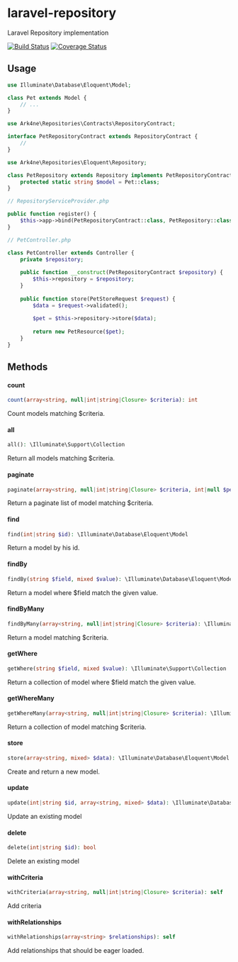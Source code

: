 # laravel-repository
Laravel Repository implementation

[![Build Status](https://travis-ci.com/Ark4ne/laravel-repository.svg?branch=master)](https://travis-ci.com/Ark4ne/laravel-repository)
[![Coverage Status](https://coveralls.io/repos/github/Ark4ne/laravel-repository/badge.svg)](https://coveralls.io/github/Ark4ne/laravel-repository)

## Usage

```php
use Illuminate\Database\Eloquent\Model;

class Pet extends Model {
    // ...
}
```

```php
use Ark4ne\Repositories\Contracts\RepositoryContract;

interface PetRepositoryContract extends RepositoryContract {
    //
}
```

```php
use Ark4ne\Repositories\Eloquent\Repository;

class PetRepository extends Repository implements PetRepositoryContract {
    protected static string $model = Pet::class;
}
```

```php
// RepositoryServiceProvider.php

public function register() {
    $this->app->bind(PetRepositoryContract::class, PetRepository::class);
}
```

```php
// PetController.php

class PetController extends Controller {
    private $repository;
    
    public function __construct(PetRepositoryContract $repository) {
        $this->repository = $repository;
    }
    
    public function store(PetStoreRequest $request) {
        $data = $request->validated();
        
        $pet = $this->repository->store($data);
        
        return new PetResource($pet);
    }
}

```

## Methods
#### count
```php
count(array<string, null|int|string|Closure> $criteria): int
```

Count models matching $criteria.


#### all
```php
all(): \Illuminate\Support\Collection
```

Return all models matching $criteria.


#### paginate
```php
paginate(array<string, null|int|string|Closure> $criteria, int|null $per_page): \Illuminate\Contracts\Pagination\LengthAwarePaginator
```

Return a paginate list of model matching $criteria.


#### find
```php
find(int|string $id): \Illuminate\Database\Eloquent\Model
```

Return a model by his id.


#### findBy
```php
findBy(string $field, mixed $value): \Illuminate\Database\Eloquent\Model
```

Return a model where $field match the given value.


#### findByMany
```php
findByMany(array<string, null|int|string|Closure> $criteria): \Illuminate\Database\Eloquent\Model
```

Return a model matching $criteria.


#### getWhere
```php
getWhere(string $field, mixed $value): \Illuminate\Support\Collection
```

Return a collection of model where $field match the given value.


#### getWhereMany
```php
getWhereMany(array<string, null|int|string|Closure> $criteria): \Illuminate\Support\Collection
```

Return a collection of model matching $criteria.


#### store
```php
store(array<string, mixed> $data): \Illuminate\Database\Eloquent\Model
```

Create and return a new model.


#### update
```php
update(int|string $id, array<string, mixed> $data): \Illuminate\Database\Eloquent\Model
```

Update an existing model


#### delete
```php
delete(int|string $id): bool
```

Delete an existing model


#### withCriteria
```php
withCriteria(array<string, null|int|string|Closure> $criteria): self
```

Add criteria


#### withRelationships
```php
withRelationships(array<string> $relationships): self
```

Add relationships that should be eager loaded.
  
  
